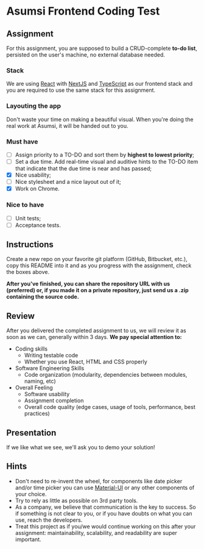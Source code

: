 # Asumsi Frontend Coding Test

## Assignment

For this assignment, you are supposed to build a CRUD-complete **to-do list**, persisted on the user's machine, no external database needed.

### Stack

We are using [React](https://reactjs.org/) with [NextJS](https://nextjs.org/) and [TypeScript](https://www.typescriptlang.org/) as our frontend stack and you are required to use the same stack for this assignment.

### Layouting the app

Don't waste your time on making a beautiful visual. When you're doing the real work at Asumsi, it will be handed out to you.

### Must have

- [ ] Assign priority to a TO-DO and sort them by **highest to lowest priority**;
- [ ] Set a due time. Add real-time visual and auditive hints to the TO-DO item that indicate that the due time is near and has passed;
- [x] Nice usability;
- [ ] Nice stylesheet and a nice layout out of it;
- [x] Work on Chrome.

### Nice to have

- [ ] Unit tests;
- [ ] Acceptance tests.

## Instructions

Create a new repo on your favorite git platform (GitHub, Bitbucket, etc.), copy this README into it and as you progress with the assignment, check the boxes above.

**After you've finished, you can share the repository URL with us (preferred) or, if you made it on a private repository, just send us a .zip containing the source code.**

## Review

After you delivered the completed assignment to us, we will review it as soon as we can, generally within 3 days. **We pay special attention to:**

- Coding skills
  - Writing testable code
  - Whether you use React, HTML and CSS properly
- Software Engineering Skills
  - Code organization (modularity, dependencies between modules, naming, etc)
- Overall Feeling
  - Software usability
  - Assignment completion
  - Overall code quality (edge cases, usage of tools, performance, best practices)

## Presentation

If we like what we see, we'll ask you to demo your solution!

## Hints

- Don't need to re-invent the wheel, for components like date picker and/or time picker you can use [Material-UI](https://material-ui.com/) or any other components of your choice.
- Try to rely as little as possible on 3rd party tools.
- As a company, we believe that communication is the key to success. So if something is not clear to you, or if you have doubts on what you can use, reach the developers.
- Treat this project as if you/we would continue working on this after your assignment: maintainability, scalability, and readability are super important.
